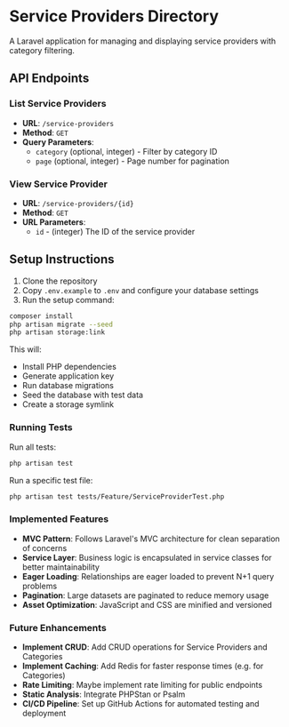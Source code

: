 # Service Providers Directory

A Laravel application for managing and displaying service providers with category filtering.

## API Endpoints

### List Service Providers
- **URL**: `/service-providers`
- **Method**: `GET`
- **Query Parameters**:
  - `category` (optional, integer) - Filter by category ID
  - `page` (optional, integer) - Page number for pagination

### View Service Provider
- **URL**: `/service-providers/{id}`
- **Method**: `GET`
- **URL Parameters**:
  - `id` - (integer) The ID of the service provider

## Setup Instructions

1. Clone the repository
2. Copy `.env.example` to `.env` and configure your database settings
3. Run the setup command:

```bash
composer install
php artisan migrate --seed
php artisan storage:link
```

This will:

- Install PHP dependencies
- Generate application key
- Run database migrations
- Seed the database with test data
- Create a storage symlink

### Running Tests

Run all tests:

```bash
php artisan test
```

Run a specific test file:

```bash
php artisan test tests/Feature/ServiceProviderTest.php
```

### Implemented Features

- **MVC Pattern**: Follows Laravel's MVC architecture for clean separation of concerns
- **Service Layer**: Business logic is encapsulated in service classes for better maintainability
- **Eager Loading**: Relationships are eager loaded to prevent N+1 query problems
- **Pagination**: Large datasets are paginated to reduce memory usage
- **Asset Optimization**: JavaScript and CSS are minified and versioned

### Future Enhancements

- **Implement CRUD**: Add CRUD operations for Service Providers and Categories
- **Implement Caching**: Add Redis for faster response times (e.g. for Categories)
- **Rate Limiting**: Maybe implement rate limiting for public endpoints
- **Static Analysis**: Integrate PHPStan or Psalm
- **CI/CD Pipeline**: Set up GitHub Actions for automated testing and deployment
